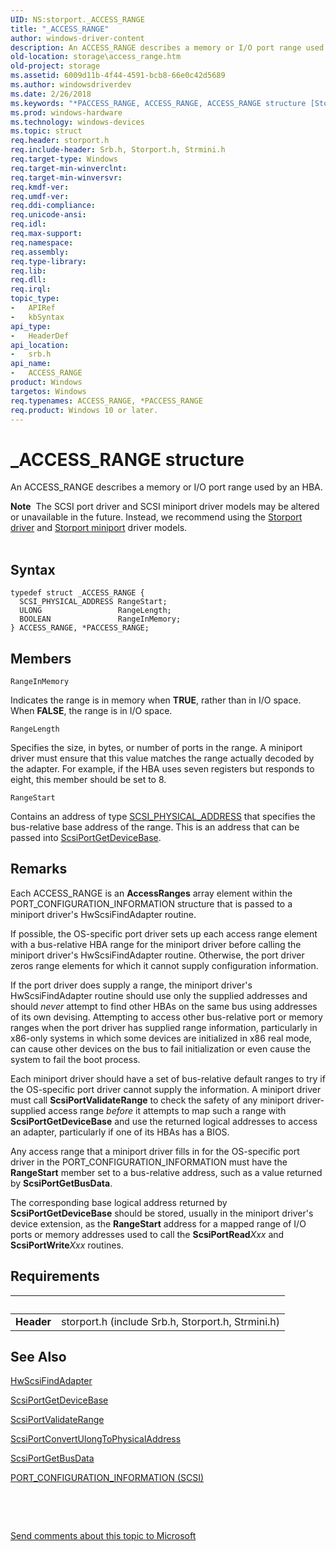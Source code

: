 ```yaml
---
UID: NS:storport._ACCESS_RANGE
title: "_ACCESS_RANGE"
author: windows-driver-content
description: An ACCESS_RANGE describes a memory or I/O port range used by an HBA.Note  The SCSI port driver and SCSI miniport driver models may be altered or unavailable in the future.
old-location: storage\access_range.htm
old-project: storage
ms.assetid: 6009d11b-4f44-4591-bcb8-66e0c42d5689
ms.author: windowsdriverdev
ms.date: 2/26/2018
ms.keywords: "*PACCESS_RANGE, ACCESS_RANGE, ACCESS_RANGE structure [Storage Devices], PACCESS_RANGE, PACCESS_RANGE structure pointer [Storage Devices], _ACCESS_RANGE, srb/ACCESS_RANGE, srb/PACCESS_RANGE, storage.access_range, structs-scsiport_353ffdeb-4d30-4df8-9422-ea3a9e662104.xml"
ms.prod: windows-hardware
ms.technology: windows-devices
ms.topic: struct
req.header: storport.h
req.include-header: Srb.h, Storport.h, Strmini.h
req.target-type: Windows
req.target-min-winverclnt: 
req.target-min-winversvr: 
req.kmdf-ver: 
req.umdf-ver: 
req.ddi-compliance: 
req.unicode-ansi: 
req.idl: 
req.max-support: 
req.namespace: 
req.assembly: 
req.type-library: 
req.lib: 
req.dll: 
req.irql: 
topic_type:
-	APIRef
-	kbSyntax
api_type:
-	HeaderDef
api_location:
-	srb.h
api_name:
-	ACCESS_RANGE
product: Windows
targetos: Windows
req.typenames: ACCESS_RANGE, *PACCESS_RANGE
req.product: Windows 10 or later.
---
```


# _ACCESS_RANGE structure
An ACCESS_RANGE describes a memory or I/O port range used by an HBA.
<div class="alert"><b>Note</b>  The SCSI port driver and SCSI miniport driver models may be altered or unavailable in the future. Instead, we recommend using the <a href="https://msdn.microsoft.com/en-us/windows/hardware/drivers/storage/storport-driver">Storport driver</a> and <a href="https://msdn.microsoft.com/en-us/windows/hardware/drivers/storage/storport-miniport-drivers">Storport miniport</a> driver models.</div><div> </div>

## Syntax
````
typedef struct _ACCESS_RANGE {
  SCSI_PHYSICAL_ADDRESS RangeStart;
  ULONG                 RangeLength;
  BOOLEAN               RangeInMemory;
} ACCESS_RANGE, *PACCESS_RANGE;
````

## Members


`RangeInMemory`

Indicates the range is in memory when <b>TRUE</b>, rather than in I/O space. When <b>FALSE</b>, the range is in I/O space.

`RangeLength`

Specifies the size, in bytes, or number of ports in the range. A miniport driver must ensure that this value matches the range actually decoded by the adapter. For example, if the HBA uses seven registers but responds to eight, this member should be set to 8.

`RangeStart`

Contains an address of type <a href="https://msdn.microsoft.com/library/windows/hardware/ff565350">SCSI_PHYSICAL_ADDRESS</a> that specifies the bus-relative base address of the range. This is an address that can be passed into <a href="..\srb\nf-srb-scsiportgetdevicebase.md">ScsiPortGetDeviceBase</a>.

## Remarks
Each ACCESS_RANGE is an <b>AccessRanges</b> array element within the PORT_CONFIGURATION_INFORMATION structure that is passed to a miniport driver's HwScsiFindAdapter routine.

If possible, the OS-specific port driver sets up each access range element with a bus-relative HBA range for the miniport driver before calling the miniport driver's HwScsiFindAdapter routine. Otherwise, the port driver zeros range elements for which it cannot supply configuration information.

If the port driver does supply a range, the miniport driver's HwScsiFindAdapter routine should use only the supplied addresses and should <i>never</i> attempt to find other HBAs on the same bus using addresses of its own devising. Attempting to access other bus-relative port or memory ranges when the port driver has supplied range information, particularly in x86-only systems in which some devices are initialized in x86 real mode, can cause other devices on the bus to fail initialization or even cause the system to fail the boot process.

Each miniport driver should have a set of bus-relative default ranges to try if the OS-specific port driver cannot supply the information. A miniport driver must call <b>ScsiPortValidateRange</b> to check the safety of any miniport driver-supplied access range <i>before</i> it attempts to map such a range with <b>ScsiPortGetDeviceBase</b> and use the returned logical addresses to access an adapter, particularly if one of its HBAs has a BIOS.

Any access range that a miniport driver fills in for the OS-specific port driver in the PORT_CONFIGURATION_INFORMATION must have the <b>RangeStart</b> member set to a bus-relative address, such as a value returned by <b>ScsiPortGetBusData</b>.

The corresponding base logical address returned by <b>ScsiPortGetDeviceBase</b> should be stored, usually in the miniport driver's device extension, as the <b>RangeStart</b> address for a mapped range of I/O ports or memory addresses used to call the <b>ScsiPortRead</b><i>Xxx</i> and <b>ScsiPortWrite</b><i>Xxx</i> routines.

## Requirements
| &nbsp; | &nbsp; |
| ---- |:---- |
| **Header** | storport.h (include Srb.h, Storport.h, Strmini.h) |

## See Also

<a href="..\srb\nc-srb-phw_find_adapter.md">HwScsiFindAdapter</a>



<a href="..\srb\nf-srb-scsiportgetdevicebase.md">ScsiPortGetDeviceBase</a>



<a href="..\srb\nf-srb-scsiportvalidaterange.md">ScsiPortValidateRange</a>



<a href="..\srb\nf-srb-scsiportconvertulongtophysicaladdress.md">ScsiPortConvertUlongToPhysicalAddress</a>



<a href="..\srb\nf-srb-scsiportgetbusdata.md">ScsiPortGetBusData</a>



<a href="..\strmini\ns-strmini-_port_configuration_information.md">PORT_CONFIGURATION_INFORMATION (SCSI)</a>



 

 

<a href="mailto:wsddocfb@microsoft.com?subject=Documentation%20feedback [storage\storage]:%20ACCESS_RANGE structure%20 RELEASE:%20(2/26/2018)&amp;body=%0A%0APRIVACY STATEMENT%0A%0AWe use your feedback to improve the documentation. We don't use your email address for any other purpose, and we'll remove your email address from our system after the issue that you're reporting is fixed. While we're working to fix this issue, we might send you an email message to ask for more info. Later, we might also send you an email message to let you know that we've addressed your feedback.%0A%0AFor more info about Microsoft's privacy policy, see http://privacy.microsoft.com/en-us/default.aspx." title="Send comments about this topic to Microsoft">Send comments about this topic to Microsoft</a>
